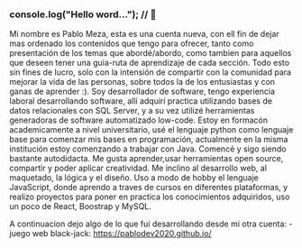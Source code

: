 ### console.log("Hello word..."); // 👋
Mi nombre es Pablo Meza, esta es una cuenta nueva, con ell fin de dejar mas ordenado los contenidos que tengo para ofrecer, tanto como presentación de los temas que abordé/abordo, como tambien para aquellos que deseen tener una guia-ruta de aprendizaje de cada sección. Todo esto sin fines de lucro, solo con la intensión de compartir con la comunidad para mejorar la vida de las personas, sobre todos la de los entusiastas y con ganas de aprender :). Soy desarrollador de software, tengo experiencia laboral desarrollando software, allí adquirí practica utilizando bases de datos relacionales con SQL Server, y a su vez utilizé herramientas generadoras de software automatizado low-code. Estoy en formacón academicamente a nivel universitario, usé el lenguaje python como lenguaje base para comenzar mis bases en programación, actualmente en la misma institución estoy comenzando a trabajar con Java. Comencé y sigo siendo bastante autodidacta. Me gusta aprender,usar herramientas open source,  compartir y poder aplicar creatividad. Me inclino al desarrollo web, al maquetado, la lógica y el diseño. Uso a modo de hobby el lenguaje JavaScript, donde aprendo a traves de cursos en diferentes plataformas, y realizo proyectos para poner en practica los conocimientos adquiridos, uso un poco de React, Boostrap y MySQL.

A continuacion dejo algo de lo que fuí desarrollando desde mi otra cuenta:                                                                                               -juego web black-jack: https://pablodev2020.github.io/
<!--
**Pablo-Meza/Pablo-Meza** is a ✨ _special_ ✨ repository because its `README.md` (this file) appears on your GitHub profile.

Here are some ideas to get you started:

- 🔭 I’m currently working on ...
- 🌱 I’m currently learning ...
- 👯 I’m looking to collaborate on ...
- 🤔 I’m looking for help with ...
- 💬 Ask me about ...
- 📫 How to reach me: ...
- 😄 Pronouns: ...
- ⚡ Fun fact: ...
-->
